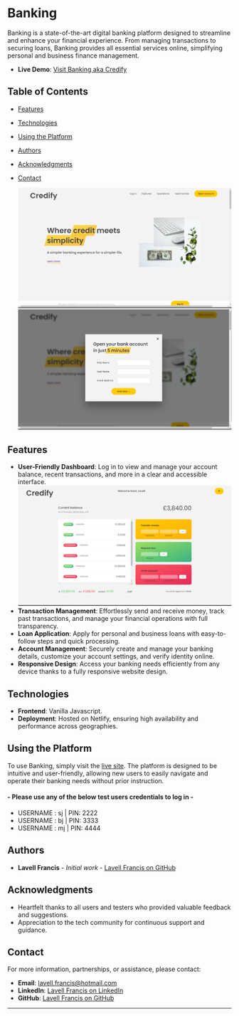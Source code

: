# Banking

Banking is a state-of-the-art digital banking platform designed to streamline and enhance your financial experience. From managing transactions to securing loans, Banking provides all essential services online, simplifying personal and business finance management.

- **Live Demo**: [Visit Banking aka Credify](https://credifyy.netlify.app/)

## Table of Contents

- [Features](#features)
- [Technologies](#technologies)
- [Using the Platform](#using-the-platform)
- [Authors](#authors)
- [Acknowledgments](#acknowledgments)
- [Contact](#contact)

  ![Alt text](./img/sc1.png 'Landing Page')
  ![Alt text](./img/sc2.png 'Open Account')

## Features

- **User-Friendly Dashboard**: Log in to view and manage your account balance, recent transactions, and more in a clear and accessible interface.
  ![Alt text](./img/sc3.png 'User Dashboard')
- **Transaction Management**: Effortlessly send and receive money, track past transactions, and manage your financial operations with full transparency.
- **Loan Application**: Apply for personal and business loans with easy-to-follow steps and quick processing.
- **Account Management**: Securely create and manage your banking details, customize your account settings, and verify identity online.
- **Responsive Design**: Access your banking needs efficiently from any device thanks to a fully responsive website design.

## Technologies

- **Frontend**: Vanilla Javascript.
- **Deployment**: Hosted on Netlify, ensuring high availability and performance across geographies.

## Using the Platform

To use Banking, simply visit the [live site](https://credifyy.netlify.app/). The platform is designed to be intuitive and user-friendly, allowing new users to easily navigate and operate their banking needs without prior instruction.

#### - Please use any of the below test users credentials to log in -

- USERNAME : sj | PIN: 2222
- USERNAME : bj | PIN: 3333
- USERNAME : mj | PIN: 4444

## Authors

- **Lavell Francis** - _Initial work_ - [Lavell Francis on GitHub](https://github.com/lav3ll)

## Acknowledgments

- Heartfelt thanks to all users and testers who provided valuable feedback and suggestions.
- Appreciation to the tech community for continuous support and guidance.

## Contact

For more information, partnerships, or assistance, please contact:

- **Email**: lavell.francis@hotmail.com
- **LinkedIn**: [Lavell Francis on LinkedIn](https://www.linkedin.com/in/lavell-francis)
- **GitHub**: [Lavell Francis on GitHub](https://github.com/lav3ll)

---
